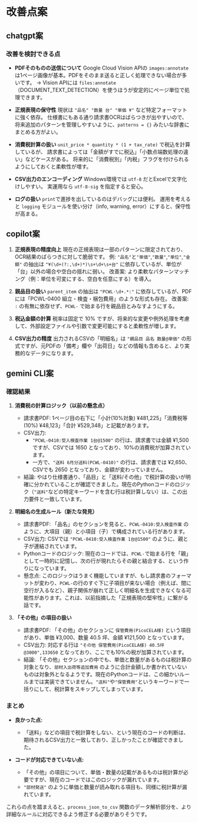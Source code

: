 # 改善点案

## chatgpt案

### 改善を検討できる点

- **PDFそのものの送信について**
  Google Cloud Vision APIの `images:annotate` は1ページ画像が基本。PDFをそのまま送ると正しく処理できない場合が多いです。
  → Vision APIには `files:annotate`（DOCUMENT_TEXT_DETECTION）を使うほうが安定的にページ単位で処理できます。

- **正規表現の保守性**
  現状は `"品名" "数量 台" "単価 ¥"` など特定フォーマットに強く依存。
  仕様書にもある通り請求書OCRはばらつきが出やすいので、将来追加のパターンを管理しやすいように、`patterns = {}` みたいな辞書にまとめる方がよい。

- **消費税計算の扱い**
  `unit_price * quantity * (1 + tax_rate)` で税込を計算しているが、
  請求書によっては「金額がすでに税込」「小数点端数処理の違い」などケースがある。
  将来的に「消費税別」「内税」フラグを付けられるようにしておくと柔軟性が増す。

- **CSV出力のエンコーディング**
  Windows環境では `utf-8` だとExcelで文字化けしやすい。
  実運用なら `utf-8-sig` を指定すると安心。

- **ログの扱い**
  `print`で進捗を出しているのはデバッグには便利。
  運用を考えると `logging` モジュールを使い分け（info, warning, error）にすると、保守性が高まる。

## copilot案

1.  **正規表現の精度向上**
    現在の正規表現は一部のパターンに限定されており、OCR結果のばらつきに対して脆弱です。
    例: `"品名"`と`"単価"`,`"数量"`,`"単位"`,`"金額"` の抽出は `"¥(\d+(?:,\d+)*)\s+\d+\s+台"` に依存しているが、単位が「台」以外の場合や空白の揺れに弱い。
    改善案: より柔軟なパターンマッチング（例：単位を可変にする、空白を任意にする）を導入。

2.  **親品目の扱い**
    `parent_item` の抽出は `"PCWL-\d+.*:"` に依存しているが、PDFには「PCWL-0400 組立・検査・梱包費用」のような形式も存在。
    改善案: `:` の有無に依存せず、`PCWL-` で始まる行を親品目とみなすようにする。

3.  **税込金額の計算**
    税率は固定で 10% ですが、将来的な変更や例外処理を考慮して、外部設定ファイルや引数で変更可能にすると柔軟性が増します。

4.  **CSV出力の精度**
    出力されるCSVの「明細名」は `"親品目 品名 数量@単価"` の形式ですが、元PDFの「備考」欄や「出荷日」などの情報も含めると、より実務的なデータになります。

## gemini CLI案

### 確認結果

1.  **消費税の計算ロジック（以前の懸念点）**
    - 請求書PDF: 1ページ目の右下に「小計(10%対象) ¥481,225」「消費税等(10%) ¥48,123」「合計 ¥529,348」と記載があります。
    - CSV出力:
        - `"PCWL-0410:受入検査作業 1台@1500"` の行は、請求書では金額 ¥1,500 ですが、CSVでは 1650 となっており、10%の消費税が加算されています。
        - 一方で、`"送料 6月分送料(PCWL-0410)"` の行は、請求書では ¥2,650、CSVでも 2650 となっており、金額が変わっていません。
    - 結論: やはり仕様書通り、「品目」と「送料/その他」で税計算の扱いが明確に分かれていることが確認できました。現在のPythonコードのロジック（`"送料"`などの特定キーワードを含む行は税計算しない）は、この出力要件と一致しています。

2.  **明細名の生成ルール（新たな発見）**
    - 請求書PDF: 「品名」のセクションを見ると、`PCWL-0410:受入検査作業` のように、大項目（親）と小項目（子）で構成されている行があります。
    - CSV出力: CSVでは `"PCWL-0410:受入検査作業 1台@1500"` のように、親と子が連結されています。
    - Pythonコードのロジック: 現在のコードでは、`PCWL-`で始まる行を「親」として一時的に記憶し、次の行が現れたらその親と結合する、という作りになっています。
    - 懸念点: このロジックはうまく機能していますが、もし請求書のフォーマットが変わり、`PCWL-`の行のすぐ下に子項目が来ない場合（例えば、間に空行が入るなど）、親子関係が崩れて正しく明細名を生成できなくなる可能性があります。これは、以前指摘した「正規表現の堅牢性」に繋がる話です。

3.  **「その他」の項目の扱い**
    - 請求書PDF: 「その他」のセクションに `保管費用(PicoCELA様)` という項目があり、単価 ¥3,000、数量 40.5 坪、金額 ¥121,500 となっています。
    - CSV出力: 対応する行は `"その他 保管費用(PicoCELA様) 40.5坪@3000",133650` となっており、ここでも10%の税が加算されています。
    - 結論: 「その他」セクションの中でも、単価と数量があるものは税計算の対象となり、`部材入出荷等追加費用` のように合計金額しか書かれていないものは対象外となるようです。現在のPythonコードは、この細かいルールまでは実装できていません。`"送料"`や`"保管費用"`というキーワードで一括りにして、税計算をスキップしてしまっています。

### まとめ

- **良かった点:**
    - 「送料」などの項目で税計算をしない、という現在のコードの判断は、期待されるCSV出力と一致しており、正しかったことが確認できました。

- **コードが対応できていない点:**
    - 「その他」の項目について、単価・数量の記載があるものは税計算が必要ですが、現在のコードではこのロジックが漏れています。
    - `"部材発送"` のように単価と数量が読み取れる項目も、同様に税計算が漏れています。

これらの点を踏まえると、`process_json_to_csv` 関数のデータ解析部分を、より詳細なルールに対応できるよう修正する必要がありそうです。